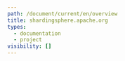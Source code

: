 ```yaml
---
path: /document/current/en/overview
title: shardingsphere.apache.org
types:
  - documentation
  - project
visibility: []
---
```

